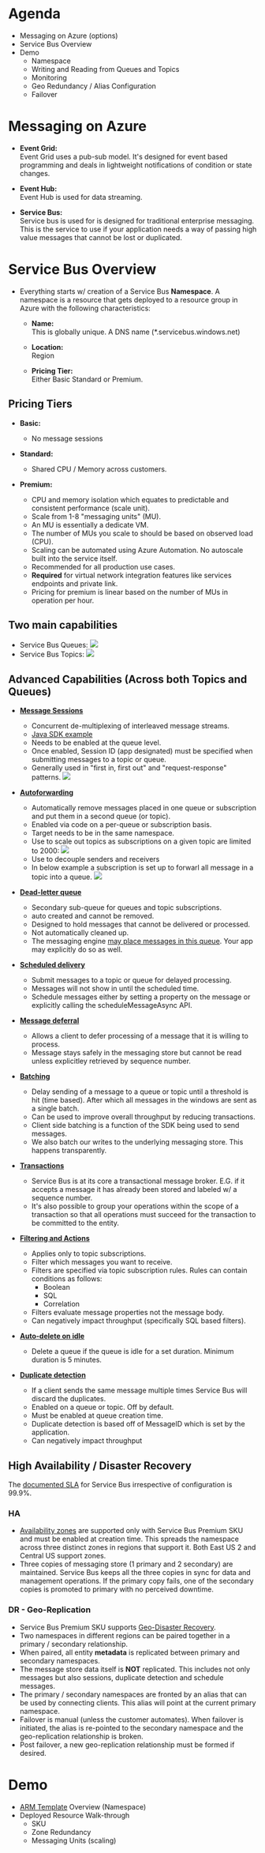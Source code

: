 # Agenda
- Messaging on Azure (options)
- Service Bus Overview
- Demo
	- Namespace
	- Writing and Reading from Queues and Topics
	- Monitoring
	- Geo Redundancy / Alias Configuration
	- Failover

# Messaging on Azure
- **Event Grid:**  
Event Grid uses a pub-sub model. It's designed for event based programming and deals in lightweight notifications of condition or state changes.   

- **Event Hub:**  
Event Hub is used for data 	streaming.  

- **Service Bus:**  
Service bus is used for is designed for traditional enterprise messaging. This is the service to use if your application needs a way of passing high value messages that cannot be lost or duplicated.

# Service Bus Overview
- Everything starts w/ creation of a Service Bus **Namespace**. A namespace is a resource that gets deployed to a resource group in Azure with the following characteristics:
	- **Name:**  
This is globally unique. A DNS name (*.servicebus.windows.net)  

	- **Location:**  
Region  

	- **Pricing Tier:**  
Either Basic Standard or Premium.  

## Pricing Tiers
- **Basic:**
	- No message sessions

- **Standard:**
	- Shared CPU / Memory across customers.  

- **Premium:**
	- CPU and memory isolation which equates to predictable and consistent performance (scale unit).
	- Scale from 1-8 "messaging units" (MU).
	- An MU is essentially a dedicate VM.
	- The number of MUs you scale to should be based on observed load (CPU).
	- Scaling can be automated using Azure Automation. No autoscale built into the service itself.
	- Recommended for all production use cases.
	- **Required** for virtual network integration features like services endpoints and private link.  
	- Pricing for premium is linear based on the number of MUs in operation per hour.

## Two main capabilities
- Service Bus Queues:
![](images/about-service-bus-queue.png "")
- Service Bus Topics:
![](images/about-service-bus-topic.png "")
## Advanced Capabilities (Across both Topics and Queues)
- **[Message Sessions](https://docs.microsoft.com/en-us/azure/service-bus-messaging/message-sessions)**
	- Concurrent de-multiplexing of interleaved message streams.
	- [Java SDK example](https://github.com/Azure/azure-sdk-for-java/blob/master/sdk/servicebus/azure-messaging-servicebus/src/samples/java/com/azure/messaging/servicebus/SendAndReceiveSessionMessageSample.java)
	- Needs to be enabled at the queue level.
	- Once enabled, Session ID (app designated) must be specified when submitting messages to a topic or queue.
	- Generally used in "first in, first out" and "request-response" patterns.
	![](images/sessions.png "")
  
- [**Autoforwarding**](https://docs.microsoft.com/en-us/azure/service-bus-messaging/service-bus-auto-forwarding)
	- Automatically remove messages placed in one queue or subscription and put them in a second queue (or topic).
	- Enabled via code on a per-queue or subscription basis.
	- Target needs to be in the same namespace.
	- Use to scale out topics as subscriptions on a given topic are limited to 2000:
	![](images/autoforwardscale.gif "")
	- Use to decouple senders and receivers
	- In below example a subscription is set up to forwarl all message in a topic into a queue.
	![](images/autoforwarddecouple.gif "")
  
- [**Dead-letter queue**](https://docs.microsoft.com/en-us/azure/service-bus-messaging/service-bus-dead-letter-queues)
	- Secondary sub-queue for queues and topic subscriptions.
	- auto created and cannot be removed.
	- Designed to hold messages that cannot be delivered or processed.
	- Not automatically cleaned up.
	- The messaging engine [may place messages in this queue](https://docs.microsoft.com/en-us/azure/service-bus-messaging/service-bus-dead-letter-queues#moving-messages-to-the-dlq). Your app may explicitly do so as well.

- [**Scheduled delivery**](https://docs.microsoft.com/en-us/azure/service-bus-messaging/message-sequencing#scheduled-messages)
	- Submit messages to a topic or queue for delayed processing.
	- Messages will not show in until the scheduled time.
	- Schedule messages either by setting a property on the message or explicitly calling the scheduleMessageAsync API.
  
- [**Message deferral**](https://docs.microsoft.com/en-us/azure/service-bus-messaging/message-deferral)
	- Allows a client to defer processing of a message that it is willing to process.
	- Message stays safely in the messaging store but cannot be read unless explicitley retrieved by sequence number.  

- [**Batching** ](https://docs.microsoft.com/en-us/azure/service-bus-messaging/service-bus-performance-improvements?tabs=net-standard-sdk#client-side-batching)
	- Delay sending of a message to a queue or topic until a threshold is hit (time based). After which all messages in the windows are sent as a single batch.
	- Can be used to improve overall throughput by reducing transactions.
	- Client side batching is a function of the SDK being used to send messages.
	- We also batch our writes to the underlying messaging store. This happens transparently.  

- [**Transactions**](https://docs.microsoft.com/en-us/azure/service-bus-messaging/service-bus-transactions)
	- Service Bus is at its core a transactional message broker. E.G. if it accepts a message it has already been stored and labeled w/ a sequence number.
	- It's also possible to group your operations within the scope of a transaction so that all operations must succeed for the transaction to be committed to the entity.

- [**Filtering and Actions**](https://docs.microsoft.com/en-us/azure/service-bus-messaging/topic-filters)
	- Applies only to topic subscriptions.
	- Filter which messages you want to receive.
	- Filters are specified via topic subscription rules. Rules can contain conditions as follows:
		- Boolean
		- SQL
		- Correlation
	- Filters evaluate message properties not the message body.
	- Can negatively impact throughput (specifically SQL based filters).

- [**Auto-delete on idle**](https://docs.microsoft.com/en-us/dotnet/api/microsoft.servicebus.messaging.queuedescription.autodeleteonidle?view=azure-dotnet)
	- Delete a queue if the queue is idle for a set duration. Minimum duration is 5 minutes.  

- [**Duplicate detection**](https://docs.microsoft.com/en-us/azure/service-bus-messaging/duplicate-detection)
	- If a client sends the same message multiple times Service Bus will discard the duplicates.
	- Enabled on a queue or topic. Off by default.
	- Must be enabled at queue creation time.
	- Duplicate detection is based off of MessageID which is set by the application.
	- Can negatively impact throughput  

## High Availability / Disaster Recovery
The [documented SLA](https://azure.microsoft.com/en-us/support/legal/sla/service-bus/v1_1/) for Service Bus irrespective of configuration is 99.9%.
### HA
- [Availability zones](https://docs.microsoft.com/en-us/azure/service-bus-messaging/service-bus-outages-disasters#availability-zones) are supported only with Service Bus Premium SKU and must be enabled at creation time. This spreads the namespace across three distinct zones in regions that support it. Both East US 2 and Central US support zones.
- Three copies of messaging store (1 primary and 2 secondary) are maintained. Service Bus keeps all the three copies in sync for data and management operations. If the primary copy fails, one of the secondary copies is promoted to primary with no perceived downtime.  

### DR - Geo-Replication
- Service Bus Premium SKU supports [Geo-Disaster Recovery](https://docs.microsoft.com/en-us/azure/service-bus-messaging/service-bus-geo-dr).
- Two namespaces in different regions can be paired together in a primary / secondary relationship.
- When paired, all entity **metadata** is replicated between primary and secondary namespaces.
- The message store data itself is **NOT** replicated. This includes not only messages but also sessions, duplicate detection and schedule messages.
- The primary / secondary namespaces are fronted by an alias that can be used by connecting clients. This alias will point at the current primary namespace.
- Failover is manual (unless the customer automates). When failover is initiated, the alias is re-pointed to the secondary namespace and the geo-replication relationship is broken. 
- Post failover, a new geo-replication relationship must be formed if desired.


# Demo
- [ARM Template](ARM/azuredeploy-namespace.json) Overview (Namespace)
- Deployed Resource Walk-through
	- SKU
	- Zone Redundancy
	- Messaging Units (scaling)
